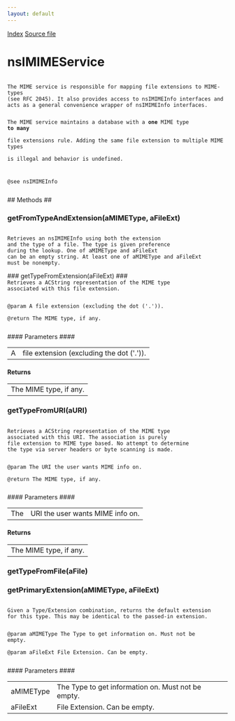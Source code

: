 ```yaml
---
layout: default
---
```

<div id='links'><a href="../index.html">Index</a>
<a href="http://dxr.mozilla.org/mozilla-central/source/netwerk/mime/nsIMIMEService.idl">Source file</a>
</div>

# nsIMIMEService #
<code>  
The MIME service is responsible for mapping file extensions to MIME-types  
(see RFC 2045). It also provides access to nsIMIMEInfo interfaces and  
acts as a general convenience wrapper of nsIMIMEInfo interfaces.  
  
The MIME service maintains a database with a <b>one</b> MIME type <b>to many</b>  
file extensions rule. Adding the same file extension to multiple MIME types  
is illegal and behavior is undefined.  
  
@see nsIMIMEInfo  
  
</code>
## Methods ##

### getFromTypeAndExtension(aMIMEType, aFileExt) ###
<code>  
Retrieves an nsIMIMEInfo using both the extension  
and the type of a file. The type is given preference  
during the lookup. One of aMIMEType and aFileExt  
can be an empty string. At least one of aMIMEType and aFileExt  
must be nonempty.  
  
</code>
### getTypeFromExtension(aFileExt) ###
<code>  
Retrieves a ACString representation of the MIME type  
associated with this file extension.  
  
@param  A file extension (excluding the dot ('.')).  
@return The MIME type, if any.  
  
</code>
#### Parameters ####

<table>

<tr>
<td>A</td>
<td>file extension (excluding the dot ('.')).  
</td>
</tr>

</table>

#### Returns ####

<table>

<tr>
<td>The MIME type, if any.  
</td>
</tr>

</table>

### getTypeFromURI(aURI) ###
<code>  
Retrieves a ACString representation of the MIME type  
associated with this URI. The association is purely  
file extension to MIME type based. No attempt to determine  
the type via server headers or byte scanning is made.  
  
@param  The URI the user wants MIME info on.  
@return The MIME type, if any.  
  
</code>
#### Parameters ####

<table>

<tr>
<td>The</td>
<td>URI the user wants MIME info on.  
</td>
</tr>

</table>

#### Returns ####

<table>

<tr>
<td>The MIME type, if any.  
</td>
</tr>

</table>

### getTypeFromFile(aFile) ###

### getPrimaryExtension(aMIMEType, aFileExt) ###
<code>  
Given a Type/Extension combination, returns the default extension  
for this type. This may be identical to the passed-in extension.  
  
@param aMIMEType The Type to get information on. Must not be empty.  
@param aFileExt  File Extension. Can be empty.  
  
</code>
#### Parameters ####

<table>

<tr>
<td>aMIMEType</td>
<td>The Type to get information on. Must not be empty.  
</td>
</tr>

<tr>
<td>aFileExt</td>
<td>File Extension. Can be empty.  
</td>
</tr>

</table>
